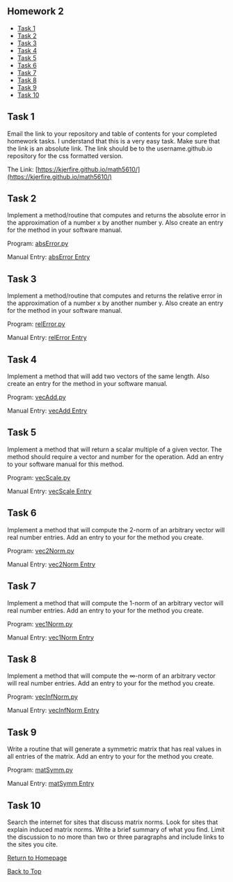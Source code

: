 ## Homework 2

- [Task 1](#task-1)
- [Task 2](#task-2)
- [Task 3](#task-3)
- [Task 4](#task-4)
- [Task 5](#task-5)
- [Task 6](#task-6)
- [Task 7](#task-7)
- [Task 8](#task-8)
- [Task 9](#task-9)
- [Task 10](#task-10)

## Task 1

Email the link to your repository and table of contents for your completed homework tasks. I understand that this is a very easy task. Make sure that the link is an absolute link. The link should be to the username.github.io repository for the css formatted version.

The Link: [https://kjerfire.github.io/math5610/](https://kjerfire.github.io/math5610/)


## Task 2

Implement a method/routine that computes and returns the absolute error in the approximation of a number x by another number y. Also create an entry for the method in your software manual.

Program: [absError.py](routines/absError.py)

Manual Entry: [absError Entry](manual/absError.md)


## Task 3

Implement a method/routine that computes and returns the relative error in the approximation of a number x by another number y. Also create an entry for the method in your software manual.

Program: [relError.py](routines/relError.py)

Manual Entry: [relError Entry](manual/relError.md)

## Task 4

Implement a method that will add two vectors of the same length. Also create an entry for the method in your software manual.

Program: [vecAdd.py](routines/vecAdd.py)

Manual Entry: [vecAdd Entry](manual/vecAdd.md)

## Task 5

Implement a method that will return a scalar multiple of a given vector. The method should require a vector and number for the operation. Add an entry to your software manual for this method.

Program: [vecScale.py](routines/vecScale.py)

Manual Entry: [vecScale Entry](manual/vecScale.md)

## Task 6

Implement a method that will compute the 2-norm of an arbitrary vector will real number entries. Add an entry to your for the method you create.

Program: [vec2Norm.py](routines/vec2Norm.py)

Manual Entry: [vec2Norm Entry](manual/vec2Norm.md)

## Task 7

Implement a method that will compute the 1-norm of an arbitrary vector will real number entries. Add an entry to your for the method you create.

Program: [vec1Norm.py](routines/vec1Norm.py)

Manual Entry: [vec1Norm Entry](manual/vec1Norm.md)

## Task 8

Implement a method that will compute the ∞-norm of an arbitrary vector will real number entries. Add an entry to your for the method you create.

Program: [vecInfNorm.py](routines/vecInfNorm.py)

Manual Entry: [vecInfNorm Entry](manual/vecInfNorm.md)

## Task 9

Write a routine that will generate a symmetric matrix that has real values in all entries of the matrix. Add an entry to your for the method you create.

Program: [matSymm.py](routines/matSymm.py)

Manual Entry: [matSymm Entry](manual/matSymm.md)

## Task 10

Search the internet for sites that discuss matrix norms. Look for sites that explain induced matrix norms. Write a brief summary of what you find. Limit the discussion to no more than two or three paragraphs and include links to the sites you cite.





[Return to Homepage](https://kjerfire.github.io/math5610/)

[Back to Top](#homework-2)
